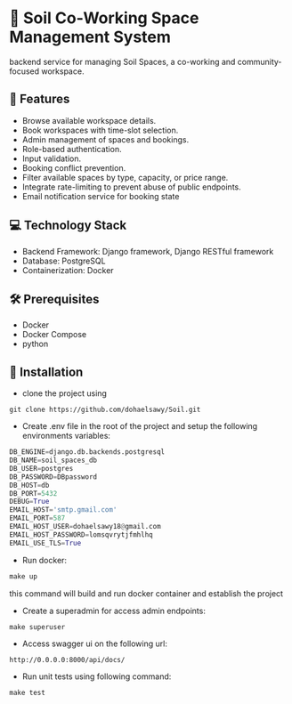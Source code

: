 # :office: Soil Co-Working Space Management System
backend service for managing Soil Spaces, a co-working and community-focused workspace. 

## :dizzy: Features
- Browse available workspace details.
- Book workspaces with time-slot selection.
- Admin management of spaces and bookings.
- Role-based authentication.
- Input validation.
- Booking conflict prevention.
- Filter available spaces by type, capacity, or price range.
- Integrate rate-limiting to prevent abuse of public endpoints.
- Email notification service for booking state

## :computer: Technology Stack

- Backend Framework: Django framework, Django RESTful framework
- Database: PostgreSQL
- Containerization: Docker

## :hammer_and_wrench: Prerequisites

- Docker
- Docker Compose
- python 

## :wrench: Installation
- clone the project using
```
git clone https://github.com/dohaelsawy/Soil.git
```
- Create .env file in the root of the project and setup the following environments variables:
```py
DB_ENGINE=django.db.backends.postgresql
DB_NAME=soil_spaces_db
DB_USER=postgres
DB_PASSWORD=DBpassword
DB_HOST=db
DB_PORT=5432
DEBUG=True
EMAIL_HOST='smtp.gmail.com'
EMAIL_PORT=587
EMAIL_HOST_USER=dohaelsawy18@gmail.com
EMAIL_HOST_PASSWORD=lomsqvrytjfmhlhq
EMAIL_USE_TLS=True
```
- Run docker:
```py
make up
```
this command will build and run docker container and establish the project
- Create a superadmin for access admin endpoints:
```py
make superuser
```
- Access swagger ui on the following url:
```
http://0.0.0.0:8000/api/docs/
```
- Run unit tests using following command:
```py
make test
```
